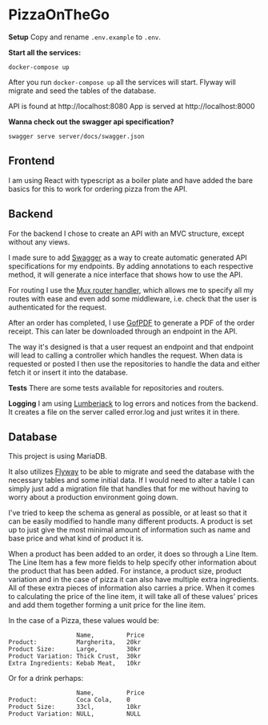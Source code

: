 # PizzaOnTheGo
__Setup__
Copy and rename `.env.example` to `.env`.

__Start all the services:__
```
docker-compose up
```

After you run `docker-compose up` all the services will start. Flyway will migrate and seed the tables of the database.

API is found at http://localhost:8080
App is served at http://localhost:8000

__Wanna check out the swagger api specification?__
```
swagger serve server/docs/swagger.json
```

## Frontend
I am using React with typescript as a boiler plate and have added the bare basics for this to work for ordering pizza from the API.

## Backend
For the backend I chose to create an API with an MVC structure, except without any views.

I made sure to add [Swagger](https://github.com/go-swagger/go-swagger) as a way to create automatic generated API specifications for my endpoints. By adding annotations to each respective method, it will generate a nice interface that shows how to use the API. 

For routing I use the [Mux router handler](https://github.com/gorilla/mux), which allows me to specify all my routes with ease and even add some middleware, i.e. check that the user is authenticated for the request.

After an order has completed, I use [GofPDF](https://github.com/jung-kurt/gofpdf) to generate a PDF of the order receipt. This can later be downloaded through an endpoint in the API.

The way it's designed is that a user request an endpoint and that endpoint will lead to calling a controller which handles the request. When data is requested or posted I then use the repositories to handle the data and either fetch it or insert it into the database.

__Tests__
There are some tests available for repositories and routers.

__Logging__
I am using [Lumberjack](https://github.com/natefinch/lumberjack) to log errors and notices from the backend. It creates a file on the server called error.log and just writes it in there.

## Database
This project is using MariaDB.

It also utilizes [Flyway](https://flywaydb.org/) to be able to migrate and seed the database with the necessary tables and some initial data. If I would need to alter a table I can simply just add a migration file that handles that for me without having to worry about a production environment going down.

I've tried to keep the schema as general as possible, or at least so that it can be easily modified to handle many different products. A product is set up to just give the most minimal amount of information such as name and base price and what kind of product it is.

When a product has been added to an order, it does so through a Line Item. The Line Item has a few more fields to help specify other information about the product that has been added. For instance, a product size, product variation and in the case of pizza it can also have multiple extra ingredients. All of these extra pieces of information also carries a price. When it comes to calculating the price of the line item, it will take all of these values' prices and add them together forming a unit price for the line item.

In the case of a Pizza, these values would be:

```
                   Name,         Price
Product:           Margherita,   20kr
Product Size:      Large,        30kr
Product Variation: Thick Crust,  30kr
Extra Ingredients: Kebab Meat,   10kr
```

Or for a drink perhaps:

```
                   Name,         Price
Product:           Coca Cola,    0
Product Size:      33cl,         10kr
Product Variation: NULL,         NULL
```

